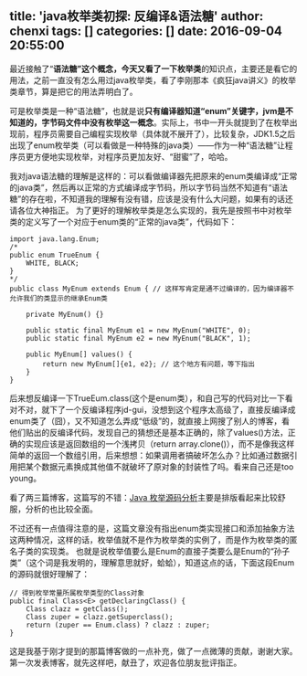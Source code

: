 title: 'java枚举类初探: 反编译&语法糖'
author: chenxi
tags: []
categories: []
date: 2016-09-04 20:55:00
---


最近接触了“**语法糖”**这个概念，今天又看了一下**枚举类**的知识点，主要还是看它的用法，之前一直没有怎么用过java枚举类，看了李刚那本《疯狂java讲义》的枚举类章节，算是把它的用法弄明白了。

可是枚举类是一种“语法糖”，也就是说**只有编译器知道“enum”关键字，jvm是不知道的，字节码文件中没有枚举这一概念**。实际上，书中一开头就提到了在枚举出现前，程序员需要自己编程实现枚举（具体就不展开了），比较复杂，JDK1.5之后出现了enum枚举类（可以看做是一种特殊的java类）——作为一种“语法糖”让程序员更方便地实现枚举，对程序员更加友好、“甜蜜”了，哈哈。

我对java语法糖的理解是这样的：可以看做编译器先把原来的enum类编译成“正常的java类”，然后再以正常的方式编译成字节码，所以字节码当然不知道有“语法糖”的存在啦，不知道我的理解有没有错，应该是没有什么大问题，如果有的话还请各位大神指正。
为了更好的理解枚举类是怎么实现的，我先是按照书中对枚举类的定义写了一个对应于enum类的“正常的java类”，代码如下：

```
import java.lang.Enum;
/*
public enum TrueEnum {
	WHITE, BLACK;
}
*/
public class MyEnum extends Enum { // 这样写肯定是通不过编译的，因为编译器不允许我们的类显示的继承Enum类
	
	private MyEnum() {}
	
	public static final MyEnum e1 = new MyEnum("WHITE", 0);
	public static final MyEnum e2 = new MyEnum("BLACK", 1);
	
	public MyEnum[] values() {
		return new MyEnum[]{e1, e2}; // 这个地方有问题，等下指出
	}
}
```
后来想反编译一下TrueEum.class(这个是enum类），和自己写的代码对比一下看对不对，就下了一个反编译程序jd-gui，没想到这个程序太高级了，直接反编译成enum类了（囧），又不知道怎么弄成“低级”的，就直接上网搜了别人的博客，看他们贴出的反编译代码，发现自己的猜想还是基本正确的，除了values()方法，正确的实现应该是返回数组的一个浅拷贝（return array.clone()），而不是像我这样简单的返回一个数组引用，后来想想：如果调用者搞破坏怎么办？比如通过数据引用把某个数据元素换成其他值不就破坏了原对象的封装性了吗。看来自己还是too young。

看了两三篇博客，这篇写的不错：[Java 枚举源码分析](http://blog.jrwang.me/2016/java-enum/)主要是排版看起来比较舒服，分析的也比较全面。

不过还有一点值得注意的是，这篇文章没有指出enum类实现接口和添加抽象方法这两种情况，这样的话，枚举值就不是作为枚举类的实例了，而是作为枚举类的匿名子类的实现类。
也就是说枚举值要么是Enum的直接子类要么是Enum的“孙子类”（这个词是我发明的，理解意思就好，蛤蛤），知道这点的话，下面这段Enum的源码就很好理解了：

```
// 得到枚举常量所属枚举类型的Class对象  
public final Class<E> getDeclaringClass() {  
    Class clazz = getClass();  
    Class zuper = clazz.getSuperclass();  
    return (zuper == Enum.class) ? clazz : zuper;  
}
```


这是我基于刚才提到的那篇博客做的一点补充，做了一点微薄的贡献，谢谢大家。
第一次发表博客，就先这样吧，献丑了，欢迎各位朋友批评指正。
